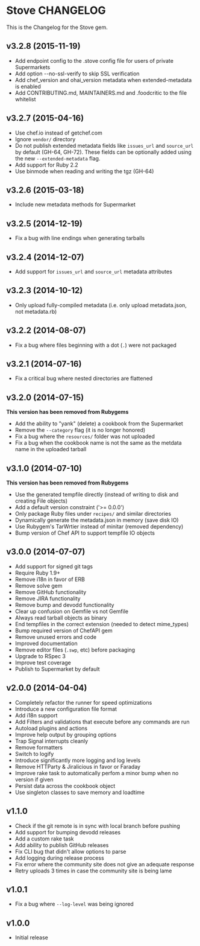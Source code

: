 Stove CHANGELOG
===============
This is the Changelog for the Stove gem.

v3.2.8 (2015-11-19)
-------------------
- Add endpoint config to the .stove config file for users of private Supermarkets
- Add option --no-ssl-verify to skip SSL verification
- Add chef_version and ohai_version metadata when extended-metadata is enabled
- Add CONTRIBUTING.md, MAINTAINERS.md and .foodcritic to the file whitelist

v3.2.7 (2015-04-16)
-------------------
- Use chef.io instead of getchef.com
- Ignore `vendor/` directory
- Do not publish extended metadata fields like `issues_url` and `source_url` by
  default (GH-64, GH-72). These fields can be optionally added using the
  new `--extended-metadata` flag.
- Add support for Ruby 2.2
- Use binmode when reading and writing the tgz (GH-64)

v3.2.6 (2015-03-18)
-------------------
- Include new metadata methods for Supermarket

v3.2.5 (2014-12-19)
-------------------
- Fix a bug with line endings when generating tarballs

v3.2.4 (2014-12-07)
-------------------
- Add support for `issues_url` and `source_url` metadata attributes

v3.2.3 (2014-10-12)
-------------------
- Only upload fully-compiled metadata (i.e. only upload metadata.json, not metadata.rb)

v3.2.2 (2014-08-07)
-------------------
- Fix a bug where files beginning with a dot (`.`) were not packaged

v3.2.1 (2014-07-16)
-------------------
- Fix a critical bug where nested directories are flattened

v3.2.0 (2014-07-15)
-------------------
**This version has been removed from Rubygems**
- Add the ability to "yank" (delete) a cookbook from the Supermarket
- Remove the `--category` flag (it is no longer honored)
- Fix a bug where the `resources/` folder was not uploaded
- Fix a bug when the cookbook name is not the same as the metdata name in the uploaded tarball

v3.1.0 (2014-07-10)
-------------------
**This version has been removed from Rubygems**

- Use the generated tempfile directly (instead of writing to disk and creating File objects)
- Add a default version constraint ('>= 0.0.0')
- Only package Ruby files under `recipes/` and similar directories
- Dynamically generate the metadata.json in memory (save disk IO)
- Use Rubygem's TarWrtier instead of minitar (removed dependency)
- Bump version of Chef API to support tempfile IO objects

v3.0.0 (2014-07-07)
-------------------
- Add support for signed git tags
- Require Ruby 1.9+
- Remove i18n in favor of ERB
- Remove solve gem
- Remove GitHub functionality
- Remove JIRA functionality
- Remove bump and devodd functionality
- Clear up confusion on Gemfile vs not Gemfile
- Always read tarball objects as binary
- End tempfiles in the correct extension (needed to detect mime_types)
- Bump required version of ChefAPI gem
- Remove unused errors and code
- Improved documentation
- Remove editor files (`.swp`, etc) before packaging
- Upgrade to RSpec 3
- Improve test coverage
- Publish to Supermarket by default

v2.0.0 (2014-04-04)
-------------------
- Completely refactor the runner for speed optimizations
- Introduce a new configuration file format
- Add i18n support
- Add Filters and validations that execute before any commands are run
- Autoload plugins and actions
- Improve help output by grouping options
- Trap Signal interrupts cleanly
- Remove formatters
- Switch to logify
- Introduce significantly more logging and log levels
- Remove HTTParty & Jiralicious in favor or Faraday
- Improve rake task to automatically perfom a minor bump when no version if given
- Persist data across the cookbook object
- Use singleton classes to save memory and loadtime

v1.1.0
------
- Check if the git remote is in sync with local branch before pushing
- Add support for bumping devodd releases
- Add a custom rake task
- Add ability to publish GitHub releases
- Fix CLI bug that didn't allow options to parse
- Add logging during release process
- Fix error where the community site does not give an adequate response
- Retry uploads 3 times in case the community site is being lame

v1.0.1
------
- Fix a bug where `--log-level` was being ignored

v1.0.0
------
- Initial release
